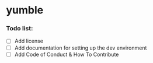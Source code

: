 # yumble

### Todo list:
- [ ] Add license
- [ ] Add documentation for setting up the dev environment
- [ ] Add Code of Conduct & How To Contribute
